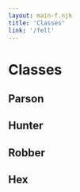 ```yaml
---
layout: main-f.njk
title: 'Classes'
link: '/fell'
---
```


# Classes

## Parson

## Hunter

## Robber

## Hex
